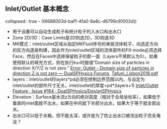 ## Inlet/Outlet 基本概念
collapsed:: true
	- ((6686003d-baf1-4fa0-8a8c-d6799c81002d))
- 用于设置可以自动生成粒子和统计粒子的入水口和出水口
- Zone 2D/3D：Case Limits是2D则选2D，3D则选3D
- MK模式：inlet/outlet区域从指定MKFluid序号的单层流体粒子、向选定方向的反方向逐层构建，因此作为inlet/outlet区域的流体部件的Fill mode必须选择Face，然后在Faces中选择保留粒子的那一面（Layers不填默认为0）。如果使用默认的填充方式，则在执行`Run`时报错“Domain size of particles in direction X/Y/Z is not zero.” [Error: Outlet - Domain size of particles in direction Z is not zero — DualSPHysics Forums](https://forums.dual.sphysics.org/discussion/1627/error-outlet-domain-size-of-particles-in-direction-z-is-not-zero), [Tafuni_Lisbon2018.pdf](https://dual.sphysics.org/4thusersworkshop/data/_uploaded/PDF_Talks_4thWorkshop/Tafuni_Lisbon2018.pdf)
- layers：inlet/outlet的layers*pd必须在控制边界范围以内，与设定为inlet/outlet的部件尺寸无关。inlet/outlet的厚度=pd\*(layers+1) [Inlet/Outlet Feature · Issue #164 · DualSPHysics/DesignSPHysics](https://github.com/DualSPHysics/DesignSPHysics/issues/164)
- Elevation：Surface是水流z方向的绝对高度（相对于全局坐标系），如果低于垂直的inlet面就不出水，如果在中间就下半部分出水，如果大于等于就全部出水。
- 出水口可以低于水箱，但不能太深，或许是为了防止出水口被流出粒子完全淹没？